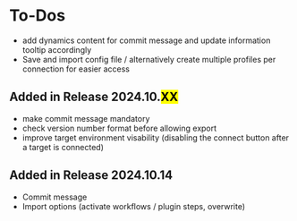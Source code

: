 # To-Dos

- add dynamics content for commit message and update information tooltip accordingly
- Save and import config file / alternatively create multiple profiles per connection for easier access

## Added in Release 2024.10.<mark>XX</mark>

- make commit message mandatory
- check version number format before allowing export
- improve target environment visability (disabling the connect button after a target is connected)

## Added in Release 2024.10.14

- Commit message
- Import options (activate workflows / plugin steps, overwrite)
